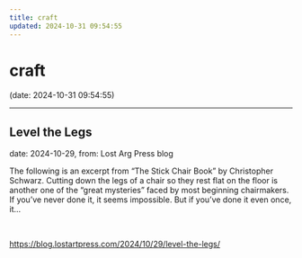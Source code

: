 ```yaml
---
title: craft
updated: 2024-10-31 09:54:55
---
```


# craft

(date: 2024-10-31 09:54:55)

---

## Level the Legs

date: 2024-10-29, from: Lost Arg Press blog

The following is an excerpt from &#8220;The Stick Chair Book&#8221; by Christopher Schwarz. Cutting down the legs of a chair so they rest flat on the floor is another one of the “great mysteries” faced by most beginning chairmakers. If you’ve never done it, it seems impossible. But if you’ve done it even once, it... 

<br> 

<https://blog.lostartpress.com/2024/10/29/level-the-legs/>


